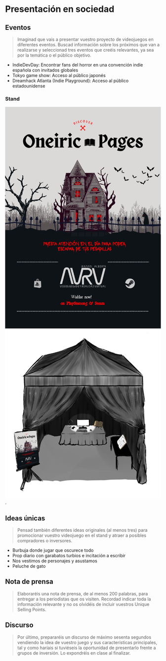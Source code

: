 # Presentación en sociedad

## Eventos

> Imaginad que vais a presentar vuestro proyecto de videojuegos en diferentes eventos. Buscad información sobre los próximos que van a realizarse y seleccionad tres eventos que creéis relevantes, ya sea por la temática o el público objetivo.

- IndieDevDay: Encontrar fans del horror en una convención indie española con invitados globales
- Tokyo game show: Acceso al público japonés
- Dreamhack Atlanta (Indie Playground): Acceso al público estadounidense

### Stand

![Flyer](./img/flyer.png)
![Stand](./img/stand.png).
## Ideas únicas

> Pensad también diferentes ideas originales (al menos tres) para promocionar vuestro videojuego en el stand y atraer a posibles compradores o inversores.

- Burbuja donde jugar que oscurece todo
- Prop diario con garabatos turbios e incitación a escribir
- Nos vestimos de personajes y asustamos
- Peluche de gato

## Nota de prensa

> Elaboraréis una nota de prensa, de al menos 200 palabras, para entregar a los periodistas que os visiten. Recordad indicar toda la información relevante y no os olvidéis de incluir vuestros Unique Selling Points.

## Discurso

> Por último, prepararéis un discurso de máximo sesenta segundos vendiendo la idea de vuestro juego y sus características principales, tal y como haríais si tuviéseis la oportunidad de presentarlo frente a grupos de inversión. Lo expondréis en clase al finalizar.
